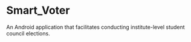 # Smart_Voter
An Android application that facilitates conducting institute-level student council elections.
